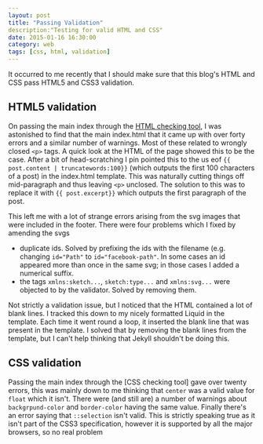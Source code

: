 ```yaml
---
layout: post
title: "Passing Validation"
description:"Testing for valid HTML and CSS"
date: 2015-01-16 16:30:00 
category: web
tags: [css, html, validation]
---
```

It occurred to me recently that I should make sure that this blog's HTML and CSS pass HTML5 and CSS3 validation.

## HTML5 validation
On passing the main index through the [HTML checking tool](http://validator.w3.org), I was astonished to find that the main index.html that it came up with over forty errors and a similar number of warnings.  Most of these related to wrongly closed `<p>` tags.  A quick look at the HTML of the page showed this to be the case.  After a bit of head-scratching I pin pointed this to the us eof `{{ post.content | truncatewords:100}}` (which outputs the first 100 characters of a post) in the index.html template.  This was naturally cutting things off mid-paragraph and thus leaving `<p>` unclosed.  The solution to this was to replace it with `{{ post.excerpt}}` which outputs the first paragraph of the post.

This left me with a lot of strange errors arising from the svg images that were included in the footer.  There were four problems which I fixed by amending the svgs
- duplicate ids.  Solved by prefixing the ids with the filename (e.g. changing `id="Path"` to `id="facebook-path"`.  In some cases an id appeared more than once in the same svg; in those cases I added a numerical suffix.
- the tags `xmlns:sketch...`, `sketch:type...` and `xmlns:svg...` were objected to by the validator.  Solved by removing them.

Not strictly a validation issue, but I noticed that the HTML contained a lot  of blank lines.  I tracked this down to my nicely formatted Liquid in the template. Each time it went round a loop, it inserted the blank line that was present in the template.  I solved that by removing the blank lines from the template, but I can't help thinking that Jekyll shouldn't be doing this.

## CSS validation
Passing the main index through the [CSS checking tool] gave over twenty errors, this was mainly down to me thinking that `center` was a valid value for `float` which it isn't.  There were (and still are) a number of warnings about `backgrpund-color` and `border-color` having the same value.  Finally there's an error saying that `::selection` isn't valid.  This is strictly speaking true as it isn't part of the CSS3 specification, however it is supported by all the major browsers, so no real problem

